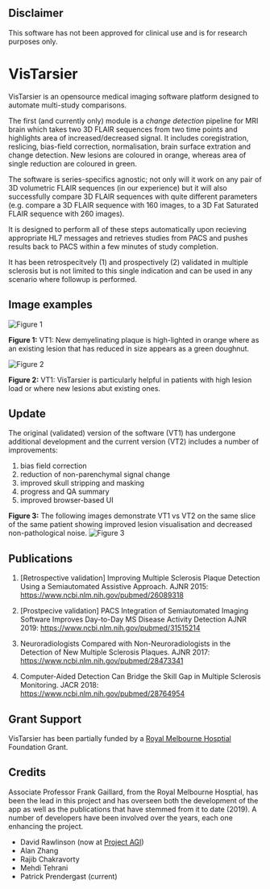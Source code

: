 ## Disclaimer
This software has not been approved for clinical use and is for research purposes only.

# VisTarsier
VisTarsier is an opensource medical imaging software platform designed to automate multi-study comparisons. 

The first (and currently only) module is a _change detection_ pipeline for MRI brain which takes two 3D FLAIR sequences from two time points and highlights area of increased/decreased signal. It includes coregistration, reslicing, bias-field correction, normalisation, brain surface extration and change detection. New lesions are coloured in orange, whereas area of single reduction are coloured in green. 

The software is series-specifics agnostic; not only will it work on any pair of 3D volumetric FLAIR sequences (in our experience) but it will also successfully compare 3D FLAIR sequences with quite different parameters (e.g. compare a 3D FLAIR sequence with 160 images, to a 3D Fat Saturated FLAIR sequence with 260 images). 

It is designed to perform all of these steps automatically upon recieving appropriate HL7 messages and retrieves studies from PACS and pushes results back to PACS within a few minutes of study completion. 

It has been retrospecitvely (1) and prospectively (2) validated in multiple sclerosis but is not limited to this single indication and can be used in any scenario where followup is performed. 

## Image examples

![Figure 1](https://i.imgur.com/itEQK7r.jpg)

**Figure 1:** VT1: New demyelinating plaque is high-lighted in orange where as an existing lesion that has reduced in size appears as a green doughnut. 


![Figure 2](https://i.imgur.com/8EkHwf6.jpg)

**Figure 2:** VT1: VisTarsier is particularly helpful in patients with high lesion load or where new lesions abut existing ones. 

## Update

The original (validated) version of the software (VT1) has undergone additional development and the current version (VT2) includes a number of improvements: 
1. bias field correction
2. reduction of non-parenchymal signal change
3. improved skull stripping and masking
4. progress and QA summary
5. improved browser-based UI

**Figure 3:** The following images demonstrate VT1 vs VT2 on the same slice of the same patient showing improved lesion visualisation and decreased non-pathological noise. 
![Figure 3](https://i.imgur.com/C8AuExj.jpg)


## Publications

1. [Retrospective validation] Improving Multiple Sclerosis Plaque Detection Using a Semiautomated Assistive Approach. AJNR 2015: https://www.ncbi.nlm.nih.gov/pubmed/26089318 

2. [Prostpecive validation] PACS Integration of Semiautomated Imaging Software Improves Day-to-Day MS Disease Activity Detection AJNR 2019: https://www.ncbi.nlm.nih.gov/pubmed/31515214

3. Neuroradiologists Compared with Non-Neuroradiologists in the Detection of New Multiple Sclerosis Plaques. AJNR 2017: https://www.ncbi.nlm.nih.gov/pubmed/28473341

4. Computer-Aided Detection Can Bridge the Skill Gap in Multiple Sclerosis Monitoring. JACR 2018: https://www.ncbi.nlm.nih.gov/pubmed/28764954

## Grant Support

VisTarsier has been partially funded by a [Royal Melbourne Hosptial](https://www.thermh.org.au/) Foundation Grant. 

## Credits

Associate Professor Frank Gaillard, from the Royal Melbourne Hosptial, has been the lead in this project and has overseen both the development of the app as well as the publications that have stemmed from it to date (2019). A number of developers have been involved over the years, each one enhancing the project. 

- David Rawlinson (now at [Project AGI](https://agi.io/))
- Alan Zhang
- Rajib Chakravorty
- Mehdi Tehrani
- Patrick Prendergast (current)
